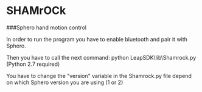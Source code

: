SHAMrOCk
=========================

###Sphero hand motion control

In order to run the program you have to enable bluetooth and pair it with Sphero.

Then you have to call the next command: python LeapSDK\lib\Shamrock.py (Python 2.7 required)

You have to change the "version" variable in the Shamrock.py file depend on which Sphero version you are using (1 or 2)

